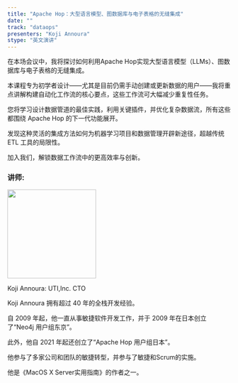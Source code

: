 ```yaml
---
title: "Apache Hop：大型语言模型、图数据库与电子表格的无缝集成"
date: ""
track: "dataops"
presenters: "Koji Annoura"
stype: "英文演讲"
---
```


在本场会议中，我将探讨如何利用Apache Hop实现大型语言模型（LLMs）、图数据库与电子表格的无缝集成。

本课程专为初学者设计——尤其是目前仍需手动创建或更新数据的用户——我将重点讲解构建自动化工作流的核心要点，这些工作流可大幅减少重复性任务。

您将学习设计数据管道的最佳实践，利用关键插件，并优化复杂数据流，所有这些都围绕 Apache Hop 的下一代功能展开。  

发现这种灵活的集成方法如何为机器学习项目和数据管理开辟新途径，超越传统 ETL 工具的局限性。  

加入我们，解锁数据工作流中的更高效率与创新。

### 讲师:

<img src="https://sessionize.com/image/f9de-400o400o1-D78g36ew5QtQNn1tnaatXY.jpg" width="200" /><br/>

Koji Annoura: UTI,Inc. CTO

Koji Annoura 拥有超过 40 年的全栈开发经验。  

自 2009 年起，他一直从事敏捷软件开发工作，并于 2009 年在日本创立了“Neo4j 用户组东京”。  

此外，他自 2021 年起还创立了“Apache Hop 用户组日本”。

他参与了多家公司和团队的敏捷转型，并参与了敏捷和Scrum的实施。

他是《MacOS X Server实用指南》的作者之一。
